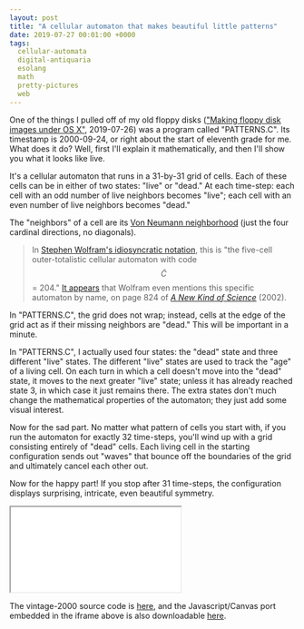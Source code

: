 ```yaml
---
layout: post
title: "A cellular automaton that makes beautiful little patterns"
date: 2019-07-27 00:01:00 +0000
tags:
  cellular-automata
  digital-antiquaria
  esolang
  math
  pretty-pictures
  web
---
```


One of the things I pulled off of my old floppy disks
(["Making floppy disk images under OS X"](/blog/2019/07/26/disk-images-in-os-x/), 2019-07-26)
was a program called "PATTERNS.C". Its timestamp is 2000-09-24, or right about
the start of eleventh grade for me. What does it do? Well, first I'll explain it
mathematically, and then I'll show you what it looks like live.

It's a cellular automaton that runs in a 31-by-31 grid of cells.
Each of these cells can be in either of two states: "live" or "dead."
At each time-step: each cell with an odd number of live neighbors
becomes "live"; each cell with an even number of live neighbors becomes "dead."

The "neighbors" of a cell are its [Von Neumann neighborhood](https://en.wikipedia.org/wiki/Von_Neumann_neighborhood)
(just the four cardinal directions, no diagonals).

> In [Stephen Wolfram's idiosyncratic notation](https://www.stephenwolfram.com/publications/cellular-automata-complexity/pdfs/two-dimensional-cellular-automata.pdf),
> this is "the five-cell outer-totalistic cellular automaton with code $$\tilde{C}$$ = 204."
> [It appears](https://git.zipcode.rocks/kristofer/ImportantPapers/raw/branch/master/Wolfram-NKS-Ch12-PrinCompEquiv.pdf)
> that Wolfram even mentions this specific automaton by name, on page 824 of
> [_A New Kind of Science_](https://amzn.to/2LJfZTp) (2002).

In "PATTERNS.C", the grid does not wrap; instead, cells at the edge of the grid
act as if their missing neighbors are "dead." This will be important in a minute.

In "PATTERNS.C", I actually used four states: the "dead" state and three
different "live" states. The different "live" states are used to track the "age"
of a living cell. On each turn in which a cell doesn't move into the "dead" state,
it moves to the next greater "live" state; unless it has already reached state 3,
in which case it just remains there. The extra states don't much change the
mathematical properties of the automaton; they just add some visual interest.

Now for the sad part. No matter what pattern of cells you start with, if you
run the automaton for exactly 32 time-steps, you'll wind up with a grid consisting
entirely of "dead" cells. Each living cell in the starting configuration sends out
"waves" that bounce off the boundaries of the grid and ultimately cancel each other
out.

Now for the happy part! If you stop after 31 time-steps, the configuration
displays surprising, intricate, even beautiful symmetry.

<iframe src="/blog/code/2019-07-27-patterns.html" height="auto" onload="this.height = this.contentWindow.document.body.scrollHeight + 'px';">
[Click here to play with the PATTERNS.C automaton!](/blog/code/2019-07-27-patterns.html)
</iframe>

The vintage-2000 source code is [here](/blog/code/2019-07-27-patterns.c), and
the Javascript/Canvas port embedded in the iframe above is also downloadable
[here](/blog/code/2019-07-27-patterns.html).
